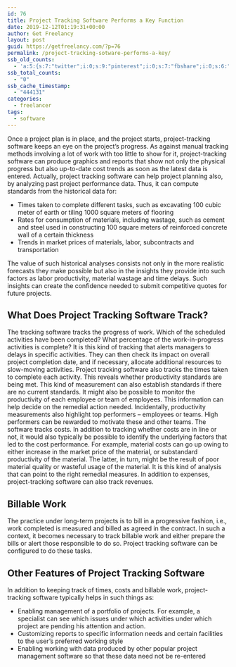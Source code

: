 ```yaml
---
id: 76
title: Project Tracking Software Performs a Key Function
date: 2019-12-12T01:19:31+00:00
author: Get Freelancy
layout: post
guid: https://getfreelancy.com/?p=76
permalink: /project-tracking-sotware-performs-a-key/
ssb_old_counts:
  - 'a:5:{s:7:"twitter";i:0;s:9:"pinterest";i:0;s:7:"fbshare";i:0;s:6:"reddit";i:0;s:6:"tumblr";i:0;}'
ssb_total_counts:
  - "0"
ssb_cache_timestamp:
  - "444131"
categories:
  - freelancer
tags:
  - software
---
```

Once a project plan is in place, and the project starts, project-tracking software keeps an eye on the project&#8217;s progress. As against manual tracking methods involving a lot of work with too little to show for it, project-tracking software can produce graphics and reports that show not only the physical progress but also up-to-date cost trends as soon as the latest data is entered. Actually, project tracking software can help project planning also, by analyzing past project performance data. Thus, it can compute standards from the historical data for:

  * Times taken to complete different tasks, such as excavating 100 cubic meter of earth or tiling 1000 square meters of flooring
  * Rates for consumption of materials, including wastage, such as cement and steel used in constructing 100 square meters of reinforced concrete wall of a certain thickness
  * Trends in market prices of materials, labor, subcontracts and transportation

The value of such historical analyses consists not only in the more realistic forecasts they make possible but also in the insights they provide into such factors as labor productivity, material wastage and time delays. Such insights can create the confidence needed to submit competitive quotes for future projects.

## 

## What Does Project Tracking Software Track?

The tracking software tracks the progress of work. Which of the scheduled activities have been completed? What percentage of the work-in-progress activities is complete? It is this kind of tracking that alerts managers to delays in specific activities. They can then check its impact on overall project completion date, and if necessary, allocate additional resources to slow-moving activities. Project tracking software also tracks the times taken to complete each activity. This reveals whether productivity standards are being met. This kind of measurement can also establish standards if there are no current standards. It might also be possible to monitor the productivity of each employee or team of employees. This information can help decide on the remedial action needed. Incidentally, productivity measurements also highlight top performers &#8211; employees or teams. High performers can be rewarded to motivate these and other teams. The software tracks costs. In addition to tracking whether costs are in line or not, it would also typically be possible to identify the underlying factors that led to the cost performance. For example, material costs can go up owing to either increase in the market price of the material, or substandard productivity of the material. The latter, in turn, might be the result of poor material quality or wasteful usage of the material. It is this kind of analysis that can point to the right remedial measures. In addition to expenses, project-tracking software can also track revenues.

## 

## Billable Work

The practice under long-term projects is to bill in a progressive fashion, i.e., work completed is measured and billed as agreed in the contract. In such a context, it becomes necessary to track billable work and either prepare the bills or alert those responsible to do so. Project tracking software can be configured to do these tasks.

## 

## Other Features of Project Tracking Software

In addition to keeping track of times, costs and billable work, project-tracking software typically helps in such things as:

  * Enabling management of a portfolio of projects. For example, a specialist can see which issues under which activities under which project are pending his attention and action.
  * Customizing reports to specific information needs and certain facilities to the user&#8217;s preferred working style
  * Enabling working with data produced by other popular project management software so that these data need not be re-entered